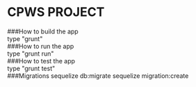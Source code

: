 # CPWS PROJECT
###How to build the app <br/>
type "grunt"<br/>
###How to run the app <br/>
type "grunt run"<br/>
###How to test the app<br/>
type "grunt test"<br/>
###Migrations
sequelize db:migrate
sequelize migration:create
